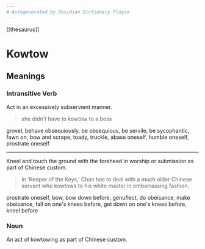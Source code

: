 ```yaml
---
# Autogenerated by Obsidian Dictionary Plugin
---
```



[[thesaurus]]


# Kowtow

## Meanings

### Intransitive Verb

Act in an excessively subservient manner.

> she didn't have to kowtow to a boss

grovel, behave obsequiously, be obsequious, be servile, be sycophantic, fawn on, bow and scrape, toady, truckle, abase oneself, humble oneself, prostrate oneself

---

Kneel and touch the ground with the forehead in worship or submission as part of Chinese custom.

> In ‘Keeper of the Keys,’ Chan has to deal with a much older Chinese servant who kowtows to his white master in embarrassing fashion.

prostrate oneself, bow, bow down before, genuflect, do obeisance, make obeisance, fall on one's knees before, get down on one's knees before, kneel before

### Noun

An act of kowtowing as part of Chinese custom.


